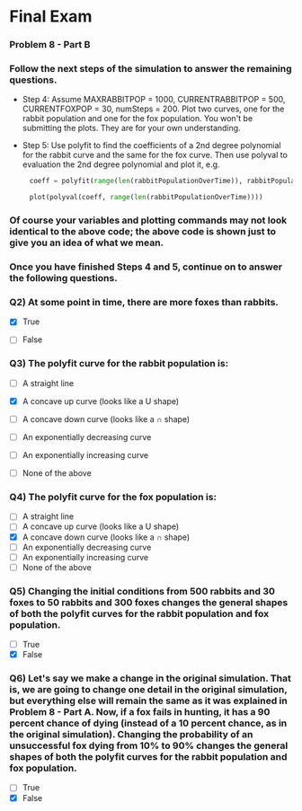 # Final Exam
### Problem 8 - Part B

### Follow the next steps of the simulation to answer the remaining questions.

- Step 4: Assume MAXRABBITPOP = 1000, CURRENTRABBITPOP = 500, CURRENTFOXPOP = 30, numSteps = 200. Plot two curves, one for the rabbit population and one for the fox population. You won't be submitting the plots. They are for your own understanding.

- Step 5: Use polyfit to find the coefficients of a 2nd degree polynomial for the rabbit curve and the same for the fox curve. Then use polyval to evaluation the 2nd degree polynomial and plot it, e.g.
```py
     coeff = polyfit(range(len(rabbitPopulationOverTime)), rabbitPopulationOverTime, 2)

     plot(polyval(coeff, range(len(rabbitPopulationOverTime))))
```

### Of course your variables and plotting commands may not look identical to the above code; the above code is shown just to give you an idea of what we mean.
### Once you have finished Steps 4 and 5, continue on to answer the following questions.

### Q2) At some point in time, there are more foxes than rabbits.
- [x] True
- [ ] False


### Q3) The polyfit curve for the rabbit population is:
- [ ] A straight line
- [x] A concave up curve (looks like a U shape)
- [ ] A concave down curve (looks like a ∩ shape)
- [ ] An exponentially decreasing curve
- [ ] An exponentially increasing curve
- [ ] None of the above


### Q4) The polyfit curve for the fox population is:
- [ ] A straight line
- [ ] A concave up curve (looks like a U shape)
- [x] A concave down curve (looks like a ∩ shape)
- [ ] An exponentially decreasing curve
- [ ] An exponentially increasing curve
- [ ] None of the above

### Q5) Changing the initial conditions from 500 rabbits and 30 foxes to 50 rabbits and 300 foxes changes the general shapes of both the polyfit curves for the rabbit population and fox population.
- [ ] True
- [x] False

### Q6) Let's say we make a change in the original simulation. That is, we are going to change one detail in the original simulation, but everything else will remain the same as it was explained in Problem 8 - Part A. Now, if a fox fails in hunting, it has a 90 percent chance of dying (instead of a 10 percent chance, as in the original simulation). Changing the probability of an unsuccessful fox dying from 10% to 90% changes the general shapes of both the polyfit curves for the rabbit population and fox population.
- [ ] True
- [x] False
